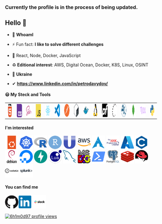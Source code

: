 <h3>Currently the profile is in the process of being updated. </h3>

## Hello  👋

- 🌱  **WhoamI**
- ⚡ Fun fact: **I like to solve different challenges**
- 👀 React, Node, Docker, JavaScript
- ♻  **Editional interest**: AWS, Digital Ocean, Docker, K8S, Linux, OSINT

- 🏡 **Ukraine**
- ✔ **<https://www.linkedin.com/in/petrodavydov/>**

 #### 😃 My Steck and Tools
<table align="center">
<td>
<img align="left" alt="HTML5" width="44px" height="44px" src="https://raw.githubusercontent.com/github/explore/80688e429a7d4ef2fca1e82350fe8e3517d3494d/topics/html/html.png" />
</td>

<td>
<img align="left" alt="CSS3" width="44px" height="44px" src="https://raw.githubusercontent.com/github/explore/80688e429a7d4ef2fca1e82350fe8e3517d3494d/topics/css/css.png" />
</td>

<td>
<img align="left" alt="Sass" width="44px" height="44px" src="https://raw.githubusercontent.com/github/explore/80688e429a7d4ef2fca1e82350fe8e3517d3494d/topics/sass/sass.png" />
</td>

<td>
<img align="left" alt="JavaScript" width="44px" height="44px" src="https://raw.githubusercontent.com/github/explore/80688e429a7d4ef2fca1e82350fe8e3517d3494d/topics/javascript/javascript.png" />
</td>

<td>
<img align="left" alt="React" width="44px" height="44px" src="https://raw.githubusercontent.com/github/explore/80688e429a7d4ef2fca1e82350fe8e3517d3494d/topics/react/react.png" />
</td>

<td>
<img alt="Visual Studio Code" width="44px" height="44px" src="https://raw.githubusercontent.com/github/explore/80688e429a7d4ef2fca1e82350fe8e3517d3494d/topics/visual-studio-code/visual-studio-code.png" />
</td>

<td>
<img alt="Visual Studio Code" width="44px" height="44px" src="https://github.com/devicons/devicon/blob/master/icons/postman/postman-plain.svg" />
</td>

<td>
<img alt="Visual Studio Code" width="44px" height="44px" src="https://github.com/devicons/devicon/blob/master/icons/bash/bash-original.svg" />
</td>

<td>
<img alt="Visual Studio Code" width="44px" height="44px" src="https://github.com/devicons/devicon/blob/master/icons/docker/docker-original.svg" />
</td>

<td>
<img alt="Visual Studio Code" width="44px" height="44px" src="https://github.com/devicons/devicon/blob/master/icons/linux/linux-original.svg" />
</td>

<td>
<img alt="Visual Studio Code" width="44px" height="44px" src="https://github.com/devicons/devicon/blob/master/icons/pfsense/pfsense-original.svg" />
</td>

<td>
<img alt="Visual Studio Code" width="44px" height="44px" src="https://github.com/devicons/devicon/blob/master/icons/ssh/ssh-original.svg" />
</td>

<td>
<img alt="Visual Studio Code" width="44px" height="44px" src="https://github.com/devicons/devicon/blob/master/icons/matplotlib/matplotlib-plain.svg" />
</td>

<td>
<img alt="Visual Studio Code" width="44px" height="44px" src="https://github.com/devicons/devicon/blob/master/icons/mongodb/mongodb-plain.svg" />
</td>

<td>
<img alt="Visual Studio Code" width="44px" height="44px" src="https://github.com/devicons/devicon/blob/master/icons/nano/nano-plain-wordmark.svg" />
</td>

<td>
<img alt="Visual Studio Code" width="44px" height="44px" src="https://github.com/devicons/devicon/blob/master/icons/python/python-original.svg" />
</td>

</table>


#### I'm interested

<img alt="Visual Studio Code" width="44px" height="44px" src="https://github.com/devicons/devicon/blob/master/icons/ubuntu/ubuntu-original.svg" />

<img alt="Visual Studio Code" width="44px" height="44px" src="https://github.com/devicons/devicon/blob/master/icons/kubernetes/kubernetes-original.svg" />

<img alt="Visual Studio Code" width="44px" height="44px" src="https://github.com/devicons/devicon/blob/master/icons/r/r-original.svg" />

<img alt="Visual Studio Code" width="44px" height="44px" src="https://github.com/devicons/devicon/blob/master/icons/rstudio/rstudio-original.svg" />

<img alt="Visual Studio Code" width="44px" height="44px" src="https://github.com/devicons/devicon/blob/master/icons/unix/unix-original.svg" />

<img alt="Visual Studio Code" width="44px" height="44px" src="https://github.com/devicons/devicon/blob/master/icons/amazonwebservices/amazonwebservices-original-wordmark.svg" />

<img alt="Visual Studio Code" width="44px" height="44px" src="https://github.com/devicons/devicon/blob/master/icons/archlinux/archlinux-original.svg" />

<img alt="Visual Studio Code" width="44px" height="44px" src="https://github.com/devicons/devicon/blob/master/icons/awk/awk-original-wordmark.svg" />

<img alt="Visual Studio Code" width="44px" height="44px" src="https://github.com/devicons/devicon/blob/master/icons/azure/azure-original.svg" />

<img alt="Visual Studio Code" width="44px" height="44px" src="https://github.com/devicons/devicon/blob/master/icons/c/c-plain.svg" />

<img alt="Visual Studio Code" width="44px" height="44px" src="https://github.com/devicons/devicon/blob/master/icons/debian/debian-original-wordmark.svg" />

<img alt="Visual Studio Code" width="44px" height="44px" src="https://github.com/devicons/devicon/blob/master/icons/digitalocean/digitalocean-original.svg" />

<img alt="Visual Studio Code" width="44px" height="44px" src="https://github.com/devicons/devicon/blob/master/icons/fastapi/fastapi-original.svg" />

<img alt="Visual Studio Code" width="44px" height="44px" src="https://github.com/devicons/devicon/blob/master/icons/lua/lua-original.svg" />

<img alt="Visual Studio Code" width="44px" height="44px" src="https://github.com/devicons/devicon/blob/master/icons/mysql/mysql-original.svg" />

<img alt="Visual Studio Code" width="44px" height="44px" src="https://github.com/devicons/devicon/blob/master/icons/msdos/msdos-original.svg" />

<img alt="Visual Studio Code" width="44px" height="44px" src="https://github.com/devicons/devicon/blob/master/icons/powershell/powershell-original.svg" />

<img alt="Visual Studio Code" width="44px" height="44px" src="https://github.com/devicons/devicon/blob/master/icons/postgresql/postgresql-original-wordmark.svg" />

<img alt="Visual Studio Code" width="44px" height="44px" src="https://github.com/devicons/devicon/blob/master/icons/redis/redis-original.svg" />

<img alt="Visual Studio Code" width="44px" height="44px" src="https://github.com/devicons/devicon/blob/master/icons/redhat/redhat-original.svg" />

<img alt="Visual Studio Code" width="44px" height="44px" src="https://github.com/devicons/devicon/blob/master/icons/socketio/socketio-original-wordmark.svg" />

<img alt="Visual Studio Code" width="44px" height="44px" src="https://github.com/devicons/devicon/blob/master/icons/splunk/splunk-original-wordmark.svg" />


#### You can find me


<img alt="Visual Studio Code" width="44px" height="44px" src="https://github.com/devicons/devicon/blob/master/icons/linkedin/linkedin-original.svg" />

<img align="left" alt="GitHub" width="44px" height="44px" src="https://raw.githubusercontent.com/github/explore/78df643247d429f6cc873026c0622819ad797942/topics/github/github.png" />

<img alt="Visual Studio Code" width="44px" height="44px" src="https://github.com/devicons/devicon/blob/master/icons/slack/slack-original-wordmark.svg" />



[![6h1m0d97 profile views](https://u8views.com/api/v1/github/profiles/78567740/views/day-week-month-total-count.svg)](https://u8views.com/github/petroDavydov)



